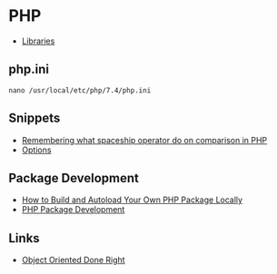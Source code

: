 # PHP

- [Libraries](php-libraries.md)

## php.ini

```
nano /usr/local/etc/php/7.4/php.ini
```

## Snippets

- [Remembering what spaceship operator do on comparison in PHP](https://www.amitmerchant.com/remembering-what-spaceship-operator-do-comparison-php/)
- [Options](https://www.asiteaboutnothing.net/c_php-bitwise.html)

## Package Development

- [How to Build and Autoload Your Own PHP Package Locally](https://mattstauffer.com/blog/how-to-build-and-autoload-your-own-php-package-locally/)
- [PHP Package Development](https://phppackagedevelopment.com/)

## Links

- [Object Oriented Done Right](https://front-line-php.com/object-oriented)
